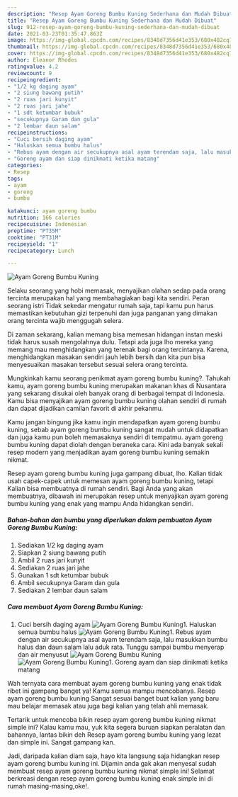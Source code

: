 ```yaml
---
description: "Resep Ayam Goreng Bumbu Kuning Sederhana dan Mudah Dibuat"
title: "Resep Ayam Goreng Bumbu Kuning Sederhana dan Mudah Dibuat"
slug: 912-resep-ayam-goreng-bumbu-kuning-sederhana-dan-mudah-dibuat
date: 2021-03-23T01:35:47.863Z
image: https://img-global.cpcdn.com/recipes/8348d7356d41e353/680x482cq70/ayam-goreng-bumbu-kuning-foto-resep-utama.jpg
thumbnail: https://img-global.cpcdn.com/recipes/8348d7356d41e353/680x482cq70/ayam-goreng-bumbu-kuning-foto-resep-utama.jpg
cover: https://img-global.cpcdn.com/recipes/8348d7356d41e353/680x482cq70/ayam-goreng-bumbu-kuning-foto-resep-utama.jpg
author: Eleanor Rhodes
ratingvalue: 4.2
reviewcount: 9
recipeingredient:
- "1/2 kg daging ayam"
- "2 siung bawang putih"
- "2 ruas jari kunyit"
- "2 ruas jari jahe"
- "1 sdt ketumbar bubuk"
- "secukupnya Garam dan gula"
- "2 lembar daun salam"
recipeinstructions:
- "Cuci bersih daging ayam"
- "Haluskan semua bumbu halus"
- "Rebus ayam dengan air secukupnya asal ayam terendam saja, lalu masukkan bumbu halus dan daun salam lalu aduk rata. Tunggu sampai bumbu menyerap dan air menyusut"
- "Goreng ayam dan siap dinikmati ketika matang"
categories:
- Resep
tags:
- ayam
- goreng
- bumbu

katakunci: ayam goreng bumbu 
nutrition: 166 calories
recipecuisine: Indonesian
preptime: "PT35M"
cooktime: "PT31M"
recipeyield: "1"
recipecategory: Lunch

---
```



![Ayam Goreng Bumbu Kuning](https://img-global.cpcdn.com/recipes/8348d7356d41e353/680x482cq70/ayam-goreng-bumbu-kuning-foto-resep-utama.jpg)

Selaku seorang yang hobi memasak, menyajikan olahan sedap pada orang tercinta merupakan hal yang membahagiakan bagi kita sendiri. Peran seorang istri Tidak sekedar mengatur rumah saja, tapi kamu pun harus memastikan kebutuhan gizi terpenuhi dan juga panganan yang dimakan orang tercinta wajib menggugah selera.

Di zaman  sekarang, kalian memang bisa memesan hidangan instan meski tidak harus susah mengolahnya dulu. Tetapi ada juga lho mereka yang memang mau menghidangkan yang terenak bagi orang tercintanya. Karena, menghidangkan masakan sendiri jauh lebih bersih dan kita pun bisa menyesuaikan masakan tersebut sesuai selera orang tercinta. 



Mungkinkah kamu seorang penikmat ayam goreng bumbu kuning?. Tahukah kamu, ayam goreng bumbu kuning merupakan makanan khas di Nusantara yang sekarang disukai oleh banyak orang di berbagai tempat di Indonesia. Kamu bisa menyajikan ayam goreng bumbu kuning olahan sendiri di rumah dan dapat dijadikan camilan favorit di akhir pekanmu.

Kamu jangan bingung jika kamu ingin mendapatkan ayam goreng bumbu kuning, sebab ayam goreng bumbu kuning sangat mudah untuk didapatkan dan juga kamu pun boleh memasaknya sendiri di tempatmu. ayam goreng bumbu kuning dapat diolah dengan beraneka cara. Kini ada banyak sekali resep modern yang menjadikan ayam goreng bumbu kuning semakin nikmat.

Resep ayam goreng bumbu kuning juga gampang dibuat, lho. Kalian tidak usah capek-capek untuk memesan ayam goreng bumbu kuning, tetapi Kalian bisa membuatnya di rumah sendiri. Bagi Anda yang akan membuatnya, dibawah ini merupakan resep untuk menyajikan ayam goreng bumbu kuning yang enak yang mampu Anda hidangkan sendiri.

<!--inarticleads1-->

##### Bahan-bahan dan bumbu yang diperlukan dalam pembuatan Ayam Goreng Bumbu Kuning:

1. Sediakan 1/2 kg daging ayam
1. Siapkan 2 siung bawang putih
1. Ambil 2 ruas jari kunyit
1. Sediakan 2 ruas jari jahe
1. Gunakan 1 sdt ketumbar bubuk
1. Ambil secukupnya Garam dan gula
1. Sediakan 2 lembar daun salam




<!--inarticleads2-->

##### Cara membuat Ayam Goreng Bumbu Kuning:

1. Cuci bersih daging ayam
<img src="https://img-global.cpcdn.com/steps/45322172b2f1fe41/160x128cq70/ayam-goreng-bumbu-kuning-langkah-memasak-1-foto.jpg" alt="Ayam Goreng Bumbu Kuning">1. Haluskan semua bumbu halus
<img src="https://img-global.cpcdn.com/steps/94f32e9d5c07a10a/160x128cq70/ayam-goreng-bumbu-kuning-langkah-memasak-2-foto.jpg" alt="Ayam Goreng Bumbu Kuning">1. Rebus ayam dengan air secukupnya asal ayam terendam saja, lalu masukkan bumbu halus dan daun salam lalu aduk rata. Tunggu sampai bumbu menyerap dan air menyusut
<img src="https://img-global.cpcdn.com/steps/45b386f84dd22a09/160x128cq70/ayam-goreng-bumbu-kuning-langkah-memasak-3-foto.jpg" alt="Ayam Goreng Bumbu Kuning"><img src="https://img-global.cpcdn.com/steps/c5fd808556a1b6cd/160x128cq70/ayam-goreng-bumbu-kuning-langkah-memasak-3-foto.jpg" alt="Ayam Goreng Bumbu Kuning">1. Goreng ayam dan siap dinikmati ketika matang




Wah ternyata cara membuat ayam goreng bumbu kuning yang enak tidak ribet ini gampang banget ya! Kamu semua mampu mencobanya. Resep ayam goreng bumbu kuning Sangat sesuai banget buat kalian yang baru mau belajar memasak atau juga bagi kalian yang telah ahli memasak.

Tertarik untuk mencoba bikin resep ayam goreng bumbu kuning nikmat simple ini? Kalau kamu mau, yuk kita segera buruan siapkan peralatan dan bahannya, lantas bikin deh Resep ayam goreng bumbu kuning yang lezat dan simple ini. Sangat gampang kan. 

Jadi, daripada kalian diam saja, hayo kita langsung saja hidangkan resep ayam goreng bumbu kuning ini. Dijamin anda gak akan menyesal sudah membuat resep ayam goreng bumbu kuning nikmat simple ini! Selamat berkreasi dengan resep ayam goreng bumbu kuning enak simple ini di rumah masing-masing,oke!.

